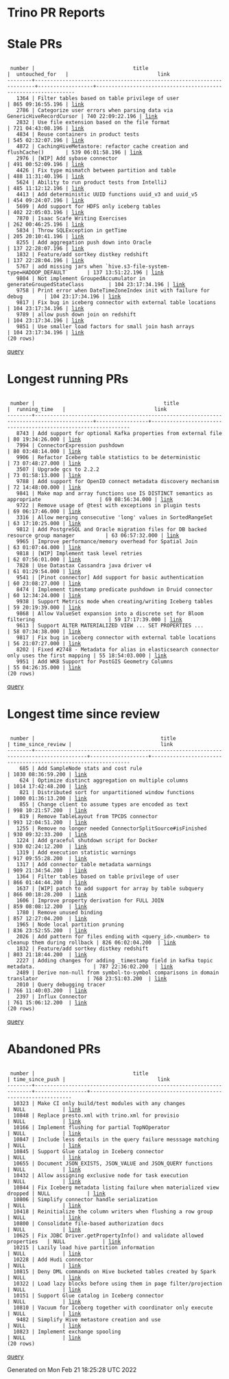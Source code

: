 Trino PR Reports
=======

#  Stale PRs
<pre><code>
 number |                                title                                 |  untouched_for   |                             link                              
--------+----------------------------------------------------------------------+------------------+---------------------------------------------------------------
   1364 | Filter tables based on table privilege of user                       | 865 09:16:55.196 | <a href="https://github.com/trinodb/trino/pull/1364">link</a> 
   2786 | Categorize user errors when parsing data via GenericHiveRecordCursor | 740 22:09:22.196 | <a href="https://github.com/trinodb/trino/pull/2786">link</a> 
   2832 | Use file extension based on the file format                          | 721 04:43:08.196 | <a href="https://github.com/trinodb/trino/pull/2832">link</a> 
   4834 | Reuse containers in product tests                                    | 545 02:32:07.196 | <a href="https://github.com/trinodb/trino/pull/4834">link</a> 
   4872 | CachingHiveMetastore: refactor cache creation and flushCache()       | 539 06:01:58.196 | <a href="https://github.com/trinodb/trino/pull/4872">link</a> 
   2976 | [WIP] Add sybase connector                                           | 491 00:52:09.196 | <a href="https://github.com/trinodb/trino/pull/2976">link</a> 
   4426 | Fix type mismatch between partition and table                        | 488 11:31:40.196 | <a href="https://github.com/trinodb/trino/pull/4426">link</a> 
   5624 | Ability to run product tests from IntelliJ                           | 485 11:12:12.196 | <a href="https://github.com/trinodb/trino/pull/5624">link</a> 
   4413 | Add deterministic UUID functions uuid_v3 and uuid_v5                 | 454 09:24:07.196 | <a href="https://github.com/trinodb/trino/pull/4413">link</a> 
   5699 | Add support for HDFS only iceberg tables                             | 402 22:05:03.196 | <a href="https://github.com/trinodb/trino/pull/5699">link</a> 
   7870 | Isaac Scafe Writing Exercises                                        | 262 00:46:25.196 | <a href="https://github.com/trinodb/trino/pull/7870">link</a> 
   5834 | Throw SQLException in getTime                                        | 205 20:10:41.196 | <a href="https://github.com/trinodb/trino/pull/5834">link</a> 
   8255 | Add aggregation push down into Oracle                                | 137 22:28:07.196 | <a href="https://github.com/trinodb/trino/pull/8255">link</a> 
   1832 | Feature/add sortkey distkey redshift                                 | 137 22:28:04.196 | <a href="https://github.com/trinodb/trino/pull/1832">link</a> 
   5767 | add missing jars when `hive.s3-file-system-type=HADOOP_DEFAULT`      | 137 13:51:22.196 | <a href="https://github.com/trinodb/trino/pull/5767">link</a> 
   9804 | Not implement GroupedAccumulator in generateGroupedStateClass        | 104 23:17:34.196 | <a href="https://github.com/trinodb/trino/pull/9804">link</a> 
   9758 | Print error when DateTimeZoneIndex init with failure for debug       | 104 23:17:34.196 | <a href="https://github.com/trinodb/trino/pull/9758">link</a> 
   9817 | Fix bug in iceberg connector with external table locations           | 104 23:17:34.196 | <a href="https://github.com/trinodb/trino/pull/9817">link</a> 
   9789 | allow push down join on redshift                                     | 104 23:17:34.196 | <a href="https://github.com/trinodb/trino/pull/9789">link</a> 
   9851 | Use smaller load factors for small join hash arrays                  | 104 23:17:34.196 | <a href="https://github.com/trinodb/trino/pull/9851">link</a> 
(20 rows)
</code></pre>
[query](https://github.com/nineinchnick/trino-cicd/blob/ab19f4e6cd918704360ec77b0b12038639858d91/sql/pr/stale-prs.sql)

#  Longest running PRs
<pre><code>
 number |                                          title                                          |  running_time   |                             link                              
--------+-----------------------------------------------------------------------------------------+-----------------+---------------------------------------------------------------
   8743 | Add support for optional Kafka properties from external file                            | 80 19:34:26.000 | <a href="https://github.com/trinodb/trino/pull/8743">link</a> 
   7994 | ConnectorExpression pushdown                                                            | 80 03:48:14.000 | <a href="https://github.com/trinodb/trino/pull/7994">link</a> 
   9906 | Refactor Iceberg table statistics to be deterministic                                   | 73 07:48:27.000 | <a href="https://github.com/trinodb/trino/pull/9906">link</a> 
   3507 | Upgrade gcs to 2.2.2                                                                    | 73 01:58:13.000 | <a href="https://github.com/trinodb/trino/pull/3507">link</a> 
   9788 | Add support for OpenID connect metadata discovery mechanism                             | 72 14:48:00.000 | <a href="https://github.com/trinodb/trino/pull/9788">link</a> 
   9841 | Make map and array functions use IS DISTINCT semantics as appropriate                   | 69 08:56:34.000 | <a href="https://github.com/trinodb/trino/pull/9841">link</a> 
   9722 | Remove usage of @test with exceptions in plugin tests                                   | 69 06:17:46.000 | <a href="https://github.com/trinodb/trino/pull/9722">link</a> 
   3316 | Allow merging consecutive 'long' values in SortedRangeSet                               | 63 17:10:25.000 | <a href="https://github.com/trinodb/trino/pull/3316">link</a> 
   9812 | Add PostgreSQL and Oracle migration files for DB backed resource group manager          | 63 06:57:32.000 | <a href="https://github.com/trinodb/trino/pull/9812">link</a> 
   9965 | Improve performance/memory overhead for Spatial Join                                    | 63 01:07:44.000 | <a href="https://github.com/trinodb/trino/pull/9965">link</a> 
   9818 | [WIP] Implement task level retries                                                      | 62 07:56:01.000 | <a href="https://github.com/trinodb/trino/pull/9818">link</a> 
   7828 | Use Datastax Cassandra java driver v4                                                   | 61 01:29:54.000 | <a href="https://github.com/trinodb/trino/pull/7828">link</a> 
   9541 | [Pinot connector] Add support for basic authentication                                  | 60 23:08:27.000 | <a href="https://github.com/trinodb/trino/pull/9541">link</a> 
   8474 | Implement timestamp predicate pushdown in Druid connector                               | 60 12:34:24.000 | <a href="https://github.com/trinodb/trino/pull/8474">link</a> 
   9938 | Support Metrics mode when creating/writing Iceberg tables                               | 59 20:19:39.000 | <a href="https://github.com/trinodb/trino/pull/9938">link</a> 
   9868 | Allow ValueSet expansion into a discrete set for Bloom filtering                        | 59 17:17:39.000 | <a href="https://github.com/trinodb/trino/pull/9868">link</a> 
   9613 | Support ALTER MATERIALIZED VIEW ... SET PROPERTIES ...                                  | 58 07:34:38.000 | <a href="https://github.com/trinodb/trino/pull/9613">link</a> 
   9817 | Fix bug in iceberg connector with external table locations                              | 56 21:07:27.000 | <a href="https://github.com/trinodb/trino/pull/9817">link</a> 
   8202 | Fixed #2748 - Metadata for alias in elasticsearch connector only uses the first mapping | 55 18:54:03.000 | <a href="https://github.com/trinodb/trino/pull/8202">link</a> 
   9951 | Add WKB Support for PostGIS Geometry Columns                                            | 55 04:26:35.000 | <a href="https://github.com/trinodb/trino/pull/9951">link</a> 
(20 rows)
</code></pre>
[query](https://github.com/nineinchnick/trino-cicd/blob/ab19f4e6cd918704360ec77b0b12038639858d91/sql/pr/running-prs.sql)

#  Longest time since review
<pre><code>
 number |                                         title                                         | time_since_review |                             link                              
--------+---------------------------------------------------------------------------------------+-------------------+---------------------------------------------------------------
    685 | Add SampleNode stats and cost rule                                                    | 1030 08:36:59.200 | <a href="https://github.com/trinodb/trino/pull/685">link</a>  
    624 | Optimize distinct aggregation on multiple columns                                     | 1014 17:42:48.200 | <a href="https://github.com/trinodb/trino/pull/624">link</a>  
    821 | Distributed sort for unpartitioned window functions                                   | 1000 01:36:13.200 | <a href="https://github.com/trinodb/trino/pull/821">link</a>  
    855 | Change client to assume types are encoded as text                                     | 998 10:21:57.200  | <a href="https://github.com/trinodb/trino/pull/855">link</a>  
    819 | Remove TableLayout from TPCDS connector                                               | 993 12:04:51.200  | <a href="https://github.com/trinodb/trino/pull/819">link</a>  
   1255 | Remove no longer needed ConnectorSplitSource#isFinished                               | 930 09:32:33.200  | <a href="https://github.com/trinodb/trino/pull/1255">link</a> 
   1224 | Add graceful shutdown script for Docker                                               | 930 02:24:12.200  | <a href="https://github.com/trinodb/trino/pull/1224">link</a> 
   1319 | Add execution statistic warnings                                                      | 917 09:55:28.200  | <a href="https://github.com/trinodb/trino/pull/1319">link</a> 
   1317 | Add connector table metadata warnings                                                 | 909 21:34:54.200  | <a href="https://github.com/trinodb/trino/pull/1317">link</a> 
   1364 | Filter tables based on table privilege of user                                        | 866 01:44:44.200  | <a href="https://github.com/trinodb/trino/pull/1364">link</a> 
   1637 | [WIP] patch to add support for array by table subquery                                | 866 00:18:28.200  | <a href="https://github.com/trinodb/trino/pull/1637">link</a> 
   1606 | Improve property derivation for FULL JOIN                                             | 859 08:08:12.200  | <a href="https://github.com/trinodb/trino/pull/1606">link</a> 
   1780 | Remove unused binding                                                                 | 857 12:27:04.200  | <a href="https://github.com/trinodb/trino/pull/1780">link</a> 
   1965 | Node local partition pruning                                                          | 836 23:52:55.200  | <a href="https://github.com/trinodb/trino/pull/1965">link</a> 
   2026 | Add pattern for files ending with &lt;query_id&gt;.&lt;number&gt; to cleanup them during rollback | 826 06:02:04.200  | <a href="https://github.com/trinodb/trino/pull/2026">link</a> 
   1832 | Feature/add sortkey distkey redshift                                                  | 803 21:18:44.200  | <a href="https://github.com/trinodb/trino/pull/1832">link</a> 
   2227 | Adding changes for adding _timestamp field in kafka topic metadata.                   | 787 22:36:02.200  | <a href="https://github.com/trinodb/trino/pull/2227">link</a> 
   2489 | Derive non-null from symbol-to-symbol comparisons in domain translator                | 768 23:51:03.200  | <a href="https://github.com/trinodb/trino/pull/2489">link</a> 
   2010 | Query debugging tracer                                                                | 766 11:40:03.200  | <a href="https://github.com/trinodb/trino/pull/2010">link</a> 
   2397 | Influx Connector                                                                      | 761 15:06:12.200  | <a href="https://github.com/trinodb/trino/pull/2397">link</a> 
(20 rows)
</code></pre>
[query](https://github.com/nineinchnick/trino-cicd/blob/ab19f4e6cd918704360ec77b0b12038639858d91/sql/pr/awaiting-review.sql)

#  Abandoned PRs
<pre><code>
 number |                                title                                | time_since_push |                              link                              
--------+---------------------------------------------------------------------+-----------------+----------------------------------------------------------------
  10323 | Make CI only build/test modules with any changes                    | NULL            | <a href="https://github.com/trinodb/trino/pull/10323">link</a> 
  10848 | Replace presto.xml with trino.xml for provisio                      | NULL            | <a href="https://github.com/trinodb/trino/pull/10848">link</a> 
  10166 | Implement flushing for partial TopNOperator                         | NULL            | <a href="https://github.com/trinodb/trino/pull/10166">link</a> 
  10847 | Include less details in the query failure messsage matching         | NULL            | <a href="https://github.com/trinodb/trino/pull/10847">link</a> 
  10845 | Support Glue catalog in Iceberg connector                           | NULL            | <a href="https://github.com/trinodb/trino/pull/10845">link</a> 
  10655 | Document JSON_EXISTS, JSON_VALUE and JSON_QUERY functions           | NULL            | <a href="https://github.com/trinodb/trino/pull/10655">link</a> 
  10432 | Allow assigning exclusive node for task execution                   | NULL            | <a href="https://github.com/trinodb/trino/pull/10432">link</a> 
  10844 | Fix Iceberg metadata listing failure when materialized view dropped | NULL            | <a href="https://github.com/trinodb/trino/pull/10844">link</a> 
  10806 | Simplify connector handle serialization                             | NULL            | <a href="https://github.com/trinodb/trino/pull/10806">link</a> 
  10418 | Reinitialize the column writers when flushing a row group           | NULL            | <a href="https://github.com/trinodb/trino/pull/10418">link</a> 
  10800 | Consolidate file-based authorization docs                           | NULL            | <a href="https://github.com/trinodb/trino/pull/10800">link</a> 
  10625 | Fix JDBC Driver.getPropertyInfo() and validate allowed properties   | NULL            | <a href="https://github.com/trinodb/trino/pull/10625">link</a> 
  10215 | Lazily load hive partition information                              | NULL            | <a href="https://github.com/trinodb/trino/pull/10215">link</a> 
  10228 | Add Hudi connector                                                  | NULL            | <a href="https://github.com/trinodb/trino/pull/10228">link</a> 
  10815 | Deny DML commands on Hive bucketed tables created by Spark          | NULL            | <a href="https://github.com/trinodb/trino/pull/10815">link</a> 
  10322 | Load lazy blocks before using them in page filter/projection        | NULL            | <a href="https://github.com/trinodb/trino/pull/10322">link</a> 
  10151 | Support Glue catalog in Iceberg connector                           | NULL            | <a href="https://github.com/trinodb/trino/pull/10151">link</a> 
  10810 | Vacuum for Iceberg together with coordinator only execute           | NULL            | <a href="https://github.com/trinodb/trino/pull/10810">link</a> 
   9482 | Simplify Hive metastore creation and use                            | NULL            | <a href="https://github.com/trinodb/trino/pull/9482">link</a>  
  10823 | Implement exchange spooling                                         | NULL            | <a href="https://github.com/trinodb/trino/pull/10823">link</a> 
(20 rows)
</code></pre>
[query](https://github.com/nineinchnick/trino-cicd/blob/ab19f4e6cd918704360ec77b0b12038639858d91/sql/pr/abandoned-prs.sql)

Generated on Mon Feb 21 18:25:28 UTC 2022
